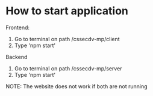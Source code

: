 # How to start application

Frontend:
1. Go to terminal on path /cssecdv-mp/client
2. Type 'npm start'

Backend
1. Go to terminal on path /cssecdv-mp/server
2. Type 'npm start'

NOTE: The website does not work if both are not running